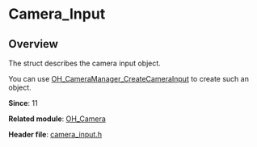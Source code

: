 # Camera_Input
<!--Kit: Camera Kit-->
<!--Subsystem: Multimedia-->
<!--Owner: @qano-->
<!--Designer: @leo_ysl-->
<!--Tester: @xchaosioda-->
<!--Adviser: @zengyawen-->

## Overview

The struct describes the camera input object.

You can use [OH_CameraManager_CreateCameraInput](capi-camera-manager-h.md#oh_cameramanager_createcamerainput) to create such an object.

**Since**: 11

**Related module**: [OH_Camera](capi-oh-camera.md)

**Header file**: [camera_input.h](capi-camera-input-h.md)
